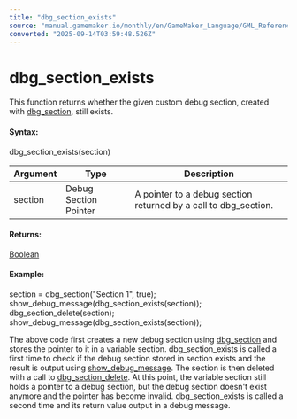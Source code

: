 ```yaml
---
title: "dbg_section_exists"
source: "manual.gamemaker.io/monthly/en/GameMaker_Language/GML_Reference/Debugging/dbg_section_exists.htm"
converted: "2025-09-14T03:59:48.526Z"
---
```


# dbg\_section\_exists

This function returns whether the given custom debug section, created with [dbg\_section](dbg_section.md), still exists.

#### Syntax:

dbg\_section\_exists(section)

| Argument | Type | Description |
| --- | --- | --- |
| section | Debug Section Pointer | A pointer to a debug section returned by a call to dbg_section. |

#### Returns:

[Boolean](../../GML_Overview/Data_Types.md)



#### Example:

section = dbg\_section("Section 1", true);
show\_debug\_message(dbg\_section\_exists(section));
dbg\_section\_delete(section);
show\_debug\_message(dbg\_section\_exists(section));

The above code first creates a new debug section using [dbg\_section](dbg_section.md) and stores the pointer to it in a variable section. dbg\_section\_exists is called a first time to check if the debug section stored in section exists and the result is output using [show\_debug\_message](../../../../../../GameMaker_Language/GML_Reference/Debugging/show_debug_message.md). The section is then deleted with a call to [dbg\_section\_delete](../../../../../../GameMaker_Language/GML_Reference/Debugging/dbg_section_delete.md). At this point, the variable section still holds a pointer to a debug section, but the debug section doesn't exist anymore and the pointer has become invalid. dbg\_section\_exists is called a second time and its return value output in a debug message.